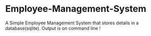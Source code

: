 # Employee-Management-System
A Simple Employee Management System that stores details in a database(sqlite). Output is on command line !
